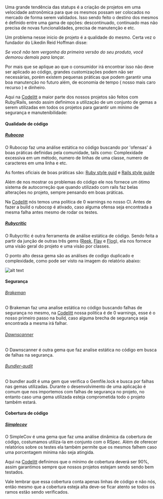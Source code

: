 Uma grande tendência das statups é a criação de projetos em uma
velocidade astronômica para que os mesmos possam ser colocados no
mercado de forma serem validados. Isso sendo feito o destino dos mesmos
é definido entre uma gama de opções: descontinuado, continuado mas não
precisa de novas funcionalidades, precisa de manutenção e etc.

Um problema nesse inicio de projeto é a qualidade do mesmo. Certa vez o
fundador do Likedin Reid Hoffman disse:

*Se você não tem vergonha da primeira versão do seu produto, você
demorou demais para lançar.*

Por mais que se aplique ao que o consumidor irá encontrar isso
não deve ser aplicado ao código, grandes customizações podem não ser
necessárias, porém existem pequenas práticas que podem garantir uma boa
manutenção no futuro além, de  economia de tempo ( nosso mais caro recurso ) e
dinheiro.

Aqui na [Codelitt](codelitt.com) a maior parte dos nossos projetos são
feitos com Ruby/Rails, sendo assim definimos a utilização de um conjunto
 de gemas a serem utilizadas em todos os projetos para garantir um mínimo de
segurança e manutenibilidade:

#### Qualidade de código
##### [Rubocop](https://github.com/bbatsov/rubocop)

O Rubocop faz uma análise estática no código buscando por 'ofensas' á
boas práticas definidas pela comunidade, tails como: Complexidade
excessiva em um método, numero de linhas de uma classe, numero de
caracteres em uma linha e etc.

As fontes oficiais de boas práticas são: [Ruby style
guid](https://github.com/bbatsov/ruby-style-guide) e [Rails style
guide](https://github.com/bbatsov/rails-style-guide)

Além de nos mostrar os problemas do código ele nos fornece um ótimo
sistema de autocorreção que quando utilizado com rails faz belas
alterações no projeto, sempre pensando em boas práticas.

Na [Codelitt](codelitt.com) nós temos uma política de 0 warnings no
nosso CI. Antes de fazer a build o rubocop é ativado, caso alguma ofensa
seja encontrada a mesma falha antes mesmo de rodar os testes.

##### [Rubycritic](https://github.com/whitesmith/rubycritic)

O Rubycritic é outra ferramenta de análise estática de código. Sendo
feita a partir da junção de outras três gems
 ([Reek](https://github.com/troessner/reek),
 [Flay](https://github.com/seattlerb/flay) e
 [Flog](https://github.com/seattlerb/flog)), ela nos
fornece uma visão geral do projeto e uma visão por classes.

O ponto alto dessa gema são as análises de codigo duplicado e
complexidade, como pode ser visto na imagem do relatório abaixo:

![alt text](http://www.clipular.com/c/5227312822353920.png?k=xKPmaAjaIBnIg-ZwOJoLbZVlQZ8
"ruby critics image example")


#### Segurança

###### [Brakeman](https://github.com/presidentbeef/brakeman)

O Brakeman faz uma analise estática no código buscando falhas de segurança
no mesmo, na [Codelitt](codelitt.com) nossa politica é de 0 warnings,
esse é o nosso primeiro passo na build, caso alguma brecha de segurança
seja encontrada a mesma irá falhar.

###### [Dawnscanner](https://github.com/thesp0nge/dawnscanner)

O Dawnscanner é outra gema que faz analise estática no código em busca
de falhas na segurança.

###### [Bundler-audit](https://github.com/rubysec/bundler-audit)

O bundler audit é uma gem que verifica o Gemfile.lock e busca por falhas
nas gemas utilizadas. Durante o desenvolvimento de uma aplicação é comum
que nos importemos com falhas de segurança no projeto, no entanto caso
uma gema utilizada esteja comprometida todo o projeto também estará.

#### Cobertura de código

##### [Simplecov](https://github.com/colszowka/simplecov)

O SimpleCov é uma gema que faz uma análise dinâmica da cobertura de
código, costumamos utiliza-la em conjunto com o RSpec. Além de oferecer
relatórios sobre os testes ela também permite que os mesmos falhem caso
uma porcentagem mínima não seja atingida.

Aqui na [Codelitt](codelitt.com) definimos que o mínimo de cobertura
deverá ser 90%, assim garantimos sempre que nossos projetos estejam
sendo sendo bem testados.

Vale lembrar que essa cobertura conta apenas linhas de código e não
nós, então mesmo que a cobertura esteja alta deve-se ficar atento se
todos os ramos estão sendo verificados.

